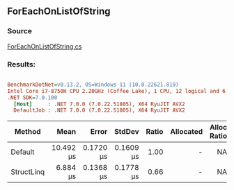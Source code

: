 ﻿## ForEachOnListOfString

### Source
[ForEachOnListOfString.cs](../../src/StructLinq.Benchmark/ForEachOnListOfString.cs)

### Results:
``` ini

BenchmarkDotNet=v0.13.2, OS=Windows 11 (10.0.22621.819)
Intel Core i7-8750H CPU 2.20GHz (Coffee Lake), 1 CPU, 12 logical and 6 physical cores
.NET SDK=7.0.100
  [Host]     : .NET 7.0.0 (7.0.22.51805), X64 RyuJIT AVX2
  DefaultJob : .NET 7.0.0 (7.0.22.51805), X64 RyuJIT AVX2


```
|     Method |      Mean |     Error |    StdDev | Ratio | Allocated | Alloc Ratio |
|----------- |----------:|----------:|----------:|------:|----------:|------------:|
|    Default | 10.492 μs | 0.1720 μs | 0.1609 μs |  1.00 |         - |          NA |
| StructLinq |  6.884 μs | 0.1368 μs | 0.1778 μs |  0.66 |         - |          NA |
